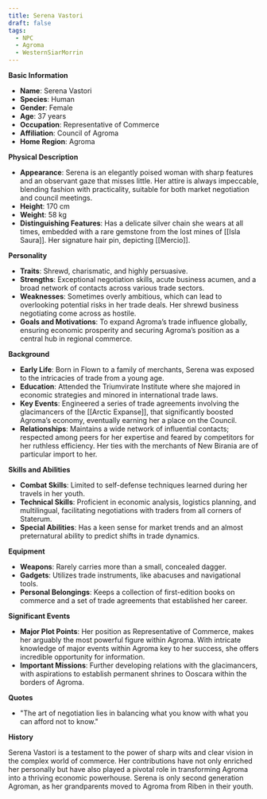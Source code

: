 ```yaml
---
title: Serena Vastori
draft: false
tags:
  - NPC
  - Agroma
  - WesternSiarMorrin
---
```

**Basic Information**

- **Name**: Serena Vastori
- **Species**: Human
- **Gender**: Female
- **Age**: 37 years
- **Occupation**: Representative of Commerce
- **Affiliation**: Council of Agroma
- **Home Region**: Agroma

**Physical Description**

- **Appearance**: Serena is an elegantly poised woman with sharp features and an observant gaze that misses little. Her attire is always impeccable, blending fashion with practicality, suitable for both market negotiation and council meetings.
- **Height**: 170 cm
- **Weight**: 58 kg
- **Distinguishing Features**: Has a delicate silver chain she wears at all times, embedded with a rare gemstone from the lost mines of [[Isla Saura]]. Her signature hair pin, depicting [[Mercio]].

**Personality**

- **Traits**: Shrewd, charismatic, and highly persuasive.
- **Strengths**: Exceptional negotiation skills, acute business acumen, and a broad network of contacts across various trade sectors.
- **Weaknesses**: Sometimes overly ambitious, which can lead to overlooking potential risks in her trade deals. Her shrewd business negotiating come across as hostile.
- **Goals and Motivations**: To expand Agroma’s trade influence globally, ensuring economic prosperity and securing Agroma’s position as a central hub in regional commerce.

**Background**

- **Early Life**: Born in Flown to a family of merchants, Serena was exposed to the intricacies of trade from a young age.
- **Education**: Attended the Triumvirate Institute where she majored in economic strategies and minored in international trade laws.
- **Key Events**: Engineered a series of trade agreements involving the glacimancers of the [[Arctic Expanse]], that significantly boosted Agroma’s economy, eventually earning her a place on the Council.
- **Relationships**: Maintains a wide network of influential contacts; respected among peers for her expertise and feared by competitors for her ruthless efficiency. Her ties with the merchants of New Birania are of particular import to her.

**Skills and Abilities**

- **Combat Skills**: Limited to self-defense techniques learned during her travels in her youth.
- **Technical Skills**: Proficient in economic analysis, logistics planning, and multilingual, facilitating negotiations with traders from all corners of Staterum.
- **Special Abilities**: Has a keen sense for market trends and an almost preternatural ability to predict shifts in trade dynamics.

**Equipment**

- **Weapons**: Rarely carries more than a small, concealed dagger.
- **Gadgets**: Utilizes trade instruments, like abacuses and navigational tools. 
- **Personal Belongings**: Keeps a collection of first-edition books on commerce and a set of trade agreements that established her career.

**Significant Events**

- **Major Plot Points**: Her position as Representative of Commerce, makes her arguably the most powerful figure within Agroma. With intricate knowledge of major events within Agroma key to her success, she offers incredible opportunity for information.
- **Important Missions**: Further developing relations with the glacimancers, with aspirations to establish permanent shrines to Ooscara within the borders of Agroma.

**Quotes**

- "The art of negotiation lies in balancing what you know with what you can afford not to know."

**History**

Serena Vastori is a testament to the power of sharp wits and clear vision in the complex world of commerce. Her contributions have not only enriched her personally but have also played a pivotal role in transforming Agroma into a thriving economic powerhouse. 
Serena is only second generation Agroman, as her grandparents moved to Agroma from Riben in their youth. 